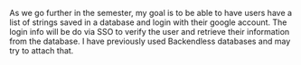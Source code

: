 As we go further in the semester, my goal is to be able to have users have a list of strings saved in a database and login with their google account. The login info will be do via SSO to verify the user and retrieve their information from the database. I have previously used Backendless databases and may try to attach that.
